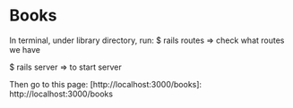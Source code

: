 # Books

In terminal, under library directory, run:
$ rails routes
=> check what routes we have

$ rails server
=> to start server

Then go to this page:
[http://localhost:3000/books]: http://localhost:3000/books
